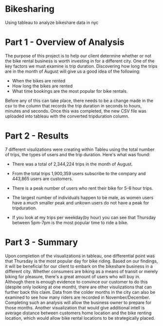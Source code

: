 # Bikesharing
Using tableau to analyze bikeshare data in nyc

# Part 1 - Overview of Analysis

The purpose of this project is to help our client determine whether or not the bike rental business is worth investing in for a different city. One of the key factors we must examine is trip duration. Discovering how long the trips are in the month of August will give us a good idea of the following: 

* When the bikes are rented
* How long the bikes are rented
* What time bookings are the most popular for bike rentals. 

Before any of this can take place, there needs to be a change made in the csv to the column that records the trip duration in seconds to hours, minutes and seconds. Once this was completed, the new CSV file was uploaded into tableau with the converted tripduration column.

# Part 2 - Results

7 different visulizations were creating within Tableu using the total number of trips, the types of users and the trip duration. Here's what was found:

* There was a total of 2,344,224 trips in the month of August.

* From the total trips 1,900,359 users subscribe to the company and 443,865 users are customers.

* There is a peak number of users who rent their bike for 5-6 hour trips.

* The largest number of individuals happen to be male, as women users have a much smaller peak and unkown users do not have a peak for tripduration.

* If you look at my trips per weekday(by hour) you can see that Thursday between 5pm-7pm is the most popular time to ride a bike.



# Part 3 - Summary

Upon completion of the visualizations in tableau, one differential point was that Thursday is the most popular day for bike riding. Based on our findings, it will be beneficial for our client to embark on the bikeshare business in a different city. Whether consumers are biking as a means of transit or merely biking for pleasure, there's a great amount of users who will buy in. Although there is enough evidence to convince our customer to do this (despite only looking at one month), there are other visulizations that can further back this claim. Data from the colder months in the city can also be examined to see how many riders are recorded in November/December. Completing such an analysis will allow the business owner to prepare for those months. Another visualization that would give additional intell is average distance between customers home location and the bike renting location, which would allow bike rental locations to be strategically placed.
